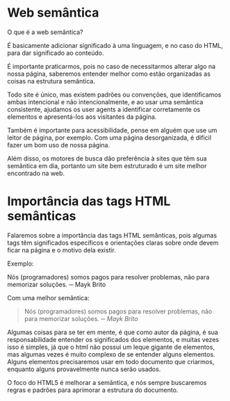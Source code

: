 # Web semântica

O que é a web semântica?

É basicamente adicionar significado à uma linguagem, e no caso do HTML, para dar significado ao conteúdo.

É importante praticarmos, pois no caso de necessitarmos alterar algo na nossa página, saberemos entender melhor como estão organizadas as coisas na estrutura semântica.

Todo site é único, mas existem padrões ou convenções, que identificamos ambas intencional e não intencionalmente, e ao usar uma semântica consistente, ajudamos os user agents a identificar corretamente os elementos e apresentá-los aos visitantes da página.

Também é importante para acessibilidade, pense em alguém que use um leitor de página, por exemplo. Com uma página desorganizada, é difícil fazer um bom uso de nossa página.

Além disso, os motores de busca dão preferência à sites que têm sua semântica em dia, portanto um site bem estruturado é um site melhor encontrado na web.


# Importância das tags HTML semânticas

Falaremos sobre a importância das tags HTML semânticas, pois algumas tags têm significados específicos e orientações claras sobre onde devem ficar na página e o motivo dela existir.

Exemplo:

<p>
Nós (programadores) somos pagos para resolver problemas,
não para memorizar soluções.
												 ─ Mayk Brito
</p>

Com uma melhor semântica:

<blockquote>
Nós (programadores) somos pagos para resolver problemas,
não para memorizar soluções.
												 <cite>─ Mayk Brito</cite>
</blockquote>

Algumas coisas para se ter em mente, é que como autor da página, é sua responsabilidade entender os significados dos elementos, e muitas vezes isso é simples, já que o html não possui um leque gigante de elementos, mas algumas vezes é muito complexo de se entender alguns elementos. Alguns elementos precisaremos usar em todo documento que criarmos, enquanto alguns provavelmente nunca serão usados.

O foco do HTML5 é melhorar a semântica, e nós sempre buscaremos regras e padrões para aprimorar a estrutura do documento.

